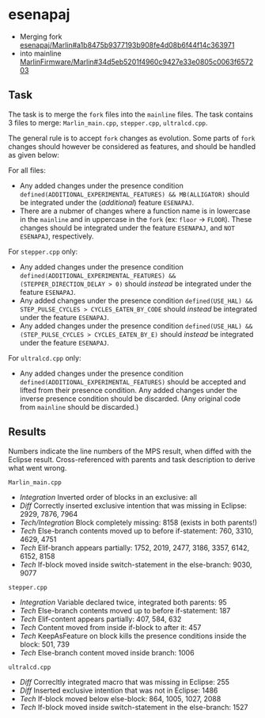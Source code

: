# esenapaj
- Merging fork [esenapaj/Marlin#a1b8475b9377193b908fe4d08b6f44f14c363971](https://github.com/esenapaj/Marlin/commit/a1b8475b9377193b908fe4d08b6f44f14c363971)
- into mainline [MarlinFirmware/Marlin#34d5eb5201f4960c9427e33e0805c0063f657203](https://github.com/MarlinFirmware/Marlin/commit/34d5eb5201f4960c9427e33e0805c0063f657203)


## Task
The task is to merge the `fork` files into the `mainline` files.
The task contains 3 files to merge: `Marlin_main.cpp`, `stepper.cpp`, `ultralcd.cpp`.

The general rule is to accept `fork` changes as evolution.
Some parts of `fork` changes should however be considered as features, and should be handled as given below:

For all files:
* Any added changes under the presence condition `defined(ADDITIONAL_EXPERIMENTAL_FEATURES) && MB(ALLIGATOR)` should be integrated under the (_additional_) feature `ESENAPAJ`.
* There are a nubmer of changes where a function name is in lowercase in the `mainline` and in uppercase in the `fork` (ex: `floor` -> `FLOOR`). These changes should be integrated under the feature `ESENAPAJ`, and `NOT ESENAPAJ`, respectively.

For `stepper.cpp` only:
* Any added changes under the presence condition `defined(ADDITIONAL_EXPERIMENTAL_FEATURES) && (STEPPER_DIRECTION_DELAY > 0)` should _instead_ be integrated under the feature `ESENAPAJ`.
* Any added changes under the presence condition `defined(USE_HAL) && STEP_PULSE_CYCLES > CYCLES_EATEN_BY_CODE` should _instead_ be integrated under the feature `ESENAPAJ`.
* Any added changes under the presence condition `defined(USE_HAL) && (STEP_PULSE_CYCLES > CYCLES_EATEN_BY_E)` should _instead_ be integrated under the feature `ESENAPAJ`.

For `ultralcd.cpp` only:
* Any added changes under the presence condition `defined(ADDITIONAL_EXPERIMENTAL_FEATURES)` should be accepted and lifted from their presence condition.
Any added changes under the inverse presence condition should be discarded. (Any original code from `mainline` should be discarded.)


## Results
Numbers indicate the line numbers of the MPS result, when diffed with the Eclipse result.
Cross-referenced with parents and task description to derive what went wrong.

`Marlin_main.cpp`
* _Integration_ Inverted order of blocks in an exclusive: all
* _Diff_ Correctly inserted exclusive intention that was missing in Eclipse: 2929, 7876, 7964
* _Tech/Integration_ Block completely missing: 8158 (exists in both parents!)
* _Tech_ Else-branch contents moved up to before if-statement: 760, 3310, 4629, 4751
* _Tech_ Elif-branch appears partially: 1752, 2019, 2477, 3186, 3357, 6142, 6152, 8158
* _Tech_ If-block moved inside switch-statement in the else-branch: 9030, 9077

`stepper.cpp`
* _Integration_ Variable declared twice, integrated both parents: 95
* _Tech_ Else-branch contents moved up to before if-statement: 187
* _Tech_ Elif-content appears partially: 407, 584, 632
* _Tech_ Content moved from inside if-block to after it: 457
* _Tech_ KeepAsFeature on block kills the presence conditions inside the block: 501, 739
* _Tech_ Else-branch content moved inside branch: 1006

`ultralcd.cpp`
* _Diff_ Correcltly integrated macro that was missing in Eclipse: 255
* _Diff_ Inserted exclusive intention that was not in Eclipse: 1486
* _Tech_ If-block moved below else-block: 864, 1005, 1027, 2088
* _Tech_ If-block moved inside switch-statement in the else-branch: 1527
